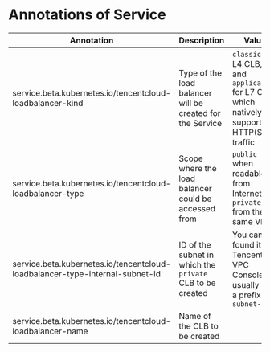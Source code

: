 # Annotations of Service

| Annotation | Description | Value |
| ---- | ---- | ---- |
| service.beta.kubernetes.io/tencentcloud-loadbalancer-kind | Type of the load balancer will be created for the Service   |  `classic` for L4 CLB, and  `application` for L7 CLB which natively supports HTTP(S) traffic  |
| service.beta.kubernetes.io/tencentcloud-loadbalancer-type | Scope where the load balancer could be accessed from | `public` when readable from Internet  or `private` from the same VPC |
| service.beta.kubernetes.io/tencentcloud-loadbalancer-type-internal-subnet-id | ID of the subnet in which the `private` CLB to be created | You can found it on Tencent VPC Console. It usually has a prefix `subnet-` |
| service.beta.kubernetes.io/tencentcloud-loadbalancer-name | Name of the CLB to be created |  |
